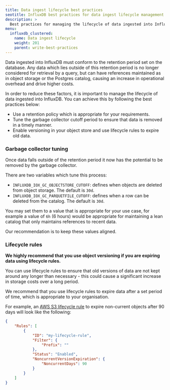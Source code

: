 ```yaml
---
title: Data ingest lifecycle best practices
seotitle: InfluxDB best practices for data ingest lifecycle management
description: >
  Best practices for managing the lifecycle of data ingested into InfluxDB.
menu:
  influxdb_clustered:
    name: Data ingest lifecycle
    weight: 201
    parent: write-best-practices
---
```


Data ingested into InfluxDB must conform to the retention period set on the database.
Any data which lies outside of this retention period is no longer considered for retrieval by a query, but can have references maintained as in object storage or the Postgres catalog, causing an increase in operational overhead and drive higher costs.

In order to reduce these factors, it is important to manage the lifecycle of data ingested into InfluxDB. You can achieve this by following the best practices below:

- Use a retention policy which is appropriate for your requirements.
- Tune the garbage collector cutoff period to ensure that data is removed in a timely manner.
- Enable versioning in your object store and use lifecycle rules to expire old data.

### Garbage collector tuning

Once data falls outside of the retention period it now has the potential to be removed by the garbage collector.

There are two variables which tune this process:

- `INFLUXDB_IOX_GC_OBJECTSTORE_CUTOFF`: defines when objects are deleted from object storage. The default is `30d`.
- `INFLUXDB_IOX_GC_PARQUETFILE_CUTOFF`: defines when a row can be deleted from the catalog. The default is `30d`.

You may set them to a value that is appropriate for your use case, for example a value of `6h` (6 hours) would be appropriate for maintaining a lean catalog that only maintains references to recent data.

Our recommendation is to keep these values aligned. 

### Lifecycle rules

**We highly recommend that you use object versioning if you are expiring data using lifecycle rules.**

You can use lifecycle rules to ensure that old versions of data are not kept around any longer than necessary - this could cause a significant increase in storage costs over a long period.

We recommend that you use lifecycle rules to expire data after a set period of time, which is appropriate to your organisation. 

For example, an [AWS S3 lifecycle rule](https://docs.aws.amazon.com/AmazonS3/latest/userguide/object-lifecycle-mgmt.html) to expire non-current objects after 90 days will look like the following:

```json
{
    "Rules": [
        {
            "ID": "my-lifecycle-rule",
            "Filter": {
                "Prefix": ""
            },
            "Status": "Enabled",
            "NoncurrentVersionExpiration": {
                "NoncurrentDays": 90
            }
        }
    ]
}
```
